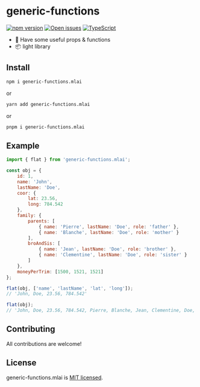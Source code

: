 # generic-functions

[![npm version][npm-badge]][npm-url] [![Open issues][issues-badge]][issues-url] [![TypeScript][typescript-badge]][typescript-url]

* 💪 Have some useful props & functions
* 📦 light library

## Install

```bash
npm i generic-functions.mlai
```

or

```bash
yarn add generic-functions.mlai
```

or

```bash
pnpm i generic-functions.mlai
```

## Example

```js
import { flat } from 'generic-functions.mlai';

const obj = {
    id: 1,
    name: 'John',
    lastName: 'Doe',
    coor: {
        lat: 23.56,
        long: 784.542
    },
    family: {
        parents: [
            { name: 'Pierre', lastName: 'Doe', role: 'father' },
            { name: 'Blanche', lastName: 'Doe', role: 'mother' }
        ],
        broAndSis: [
            { name: 'Jean', lastName: 'Doe', role: 'brother' },
            { name: 'Clementine', lastName: 'Doe', role: 'sister' }
        ]
    },
    moneyPerTrim: [1500, 1521, 1521]
};

flat(obj, ['name', 'lastName', 'lat', 'long']);
// 'John, Doe, 23.56, 784.542'

flat(obj);
// 'John, Doe, 23.56, 784.542, Pierre, Blanche, Jean, Clementine, Doe, 1500, 1521, 1521'
```

## Contributing

All contributions are welcome!

[npm-url]: https://www.npmjs.com/package/generic-functions.mlai
[npm-badge]: https://img.shields.io/node/v/generic-functions?style=for-the-badge
[size-badge]: https://badgen.net/bundlephobia/Mathieu-ai/generic-functions
[issues-badge]: https://img.shields.io/github/issues/Mathieu-ai/generic-functions?style=for-the-badge
[issues-url]: https://github.com/Mathieu-ai/generic-functions/issues
[typescript-badge]: https://img.shields.io/badge/Language-Typescript-blue?style=for-the-badge
[typescript-url]: https://github.com/microsoft/TypeScript

## License

generic-functions.mlai is [MIT licensed](LICENSE).

